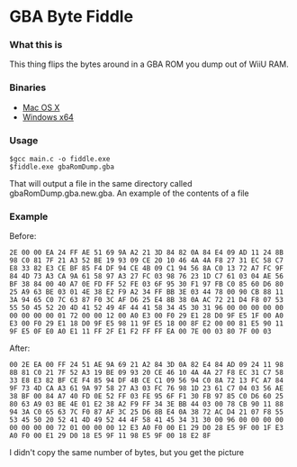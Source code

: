 # GBA Byte Fiddle
### What this is 
This thing flips the bytes around in a GBA ROM you dump out of WiiU RAM. 

### Binaries
- [Mac OS X](http://d2a5v43y5lgvv8.cloudfront.net/bin/Mac+x64/fiddle) 
- [Windows x64](http://d2a5v43y5lgvv8.cloudfront.net/bin/Windows+x64/fiddle.exe)

### Usage

```
$gcc main.c -o fiddle.exe
$fiddle.exe gbaRomDump.gba
```

That will output a file in the same directory called gbaRomDump.gba.new.gba.
An example of the contents of a file

### Example

Before: 

```
2E 00 00 EA 24 FF AE 51 69 9A A2 21 3D 84 82 0A 84 E4 09 AD 11 24 8B 98 C0 81 7F 21 A3 52 BE 19 93 09 CE 20 10 46 4A 4A F8 27 31 EC 58 C7 E8 33 82 E3 CE BF 85 F4 DF 94 CE 4B 09 C1 94 56 8A C0 13 72 A7 FC 9F 84 4D 73 A3 CA 9A 61 58 97 A3 27 FC 03 98 76 23 1D C7 61 03 04 AE 56 BF 38 84 00 40 A7 0E FD FF 52 FE 03 6F 95 30 F1 97 FB C0 85 60 D6 80 25 A9 63 BE 03 01 4E 38 E2 F9 A2 34 FF BB 3E 03 44 78 00 90 CB 88 11 3A 94 65 C0 7C 63 87 F0 3C AF D6 25 E4 8B 38 0A AC 72 21 D4 F8 07 53 55 50 45 52 20 4D 41 52 49 4F 44 41 58 34 45 30 31 96 00 00 00 00 00 00 00 00 00 01 72 00 00 12 00 A0 E3 00 F0 29 E1 28 D0 9F E5 1F 00 A0 E3 00 F0 29 E1 18 D0 9F E5 98 11 9F E5 18 00 8F E2 00 00 81 E5 90 11 9F E5 0F E0 A0 E1 11 FF 2F E1 F2 FF FF EA 00 7E 00 03 80 7F 00 03
```

After: 

```
00 2E EA 00 FF 24 51 AE 9A 69 21 A2 84 3D 0A 82 E4 84 AD 09 24 11 98 8B 81 C0 21 7F 52 A3 19 BE 09 93 20 CE 46 10 4A 4A 27 F8 EC 31 C7 58 33 E8 E3 82 BF CE F4 85 94 DF 4B CE C1 09 56 94 C0 8A 72 13 FC A7 84 9F 73 4D CA A3 61 9A 97 58 27 A3 03 FC 76 98 1D 23 61 C7 04 03 56 AE 38 BF 00 84 A7 40 FD 0E 52 FF 03 FE 95 6F F1 30 FB 97 85 C0 D6 60 25 80 63 A9 03 BE 4E 01 E2 38 A2 F9 FF 34 3E BB 44 03 00 78 CB 90 11 88 94 3A C0 65 63 7C F0 87 AF 3C 25 D6 8B E4 0A 38 72 AC D4 21 07 F8 55 53 45 50 20 52 41 4D 49 52 44 4F 58 41 45 34 31 30 00 96 00 00 00 00 00 00 00 00 72 01 00 00 00 12 E3 A0 F0 00 E1 29 D0 28 E5 9F 00 1F E3 A0 F0 00 E1 29 D0 18 E5 9F 11 98 E5 9F 00 18 E2 8F
```

I didn't copy the same number of bytes, but you get the picture
